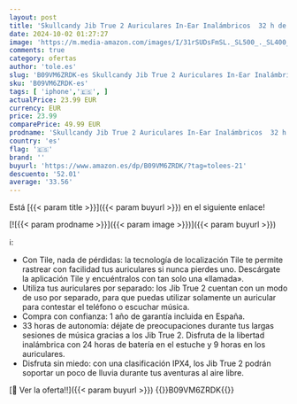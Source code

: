 ```yaml
---
layout: post
title: 'Skullcandy Jib True 2 Auriculares In-Ear Inalámbricos  32 h de Autonomía  Micrófono  Compatibles con iPhone Android y Dispositivos Bluetooth - Gris'
date: 2024-10-02 01:27:27
image: 'https://m.media-amazon.com/images/I/31rSUDsFmSL._SL500_._SL400_.jpg'
comments: true
category: ofertas
author: 'tole.es'
slug: 'B09VM6ZRDK-es Skullcandy Jib True 2 Auriculares In-Ear Inalámbricos 32 h...'
sku: 'B09VM6ZRDK-es'
tags: [ 'iphone','🇪🇸', ]
actualPrice: 23.99 EUR
currency: EUR
price: 23.99
comparePrice: 49.99 EUR
prodname: 'Skullcandy Jib True 2 Auriculares In-Ear Inalámbricos  32 h de Autonomía  Micrófono  Compatibles con iPhone Android y Dispositivos Bluetooth - Gris'
country: 'es'
flag: '🇪🇸'
brand: ''
buyurl: 'https://www.amazon.es/dp/B09VM6ZRDK/?tag=tolees-21'
descuento: '52.01'
average: '33.56'
---
```


Está [{{< param title >}}]({{< param buyurl >}}) en el siguiente enlace!

[![{{< param prodname >}}]({{< param image >}})]({{< param buyurl >}})

ℹ️:

- Con Tile, nada de pérdidas: la tecnología de localización Tile te permite rastrear con facilidad tus auriculares si nunca pierdes uno. Descárgate la aplicación Tile y encuéntralos con tan solo una «llamada».
- Utiliza tus auriculares por separado: los Jib True 2 cuentan con un modo de uso por separado, para que puedas utilizar solamente un auricular para contestar el teléfono o escuchar música.
- Compra con confianza: 1 año de garantía incluida en España.
- 33 horas de autonomía: déjate de preocupaciones durante tus largas sesiones de música gracias a los Jib True 2. Disfruta de la libertad inalámbrica con 24 horas de batería en el estuche y 9 horas en los auriculares.
- Disfruta sin miedo: con una clasificación IPX4, los Jib True 2 podrán soportar un poco de lluvia durante tus aventuras al aire libre.

[🛒 Ver la oferta!!]({{< param buyurl >}})
{{<world>}}B09VM6ZRDK{{</world>}}
